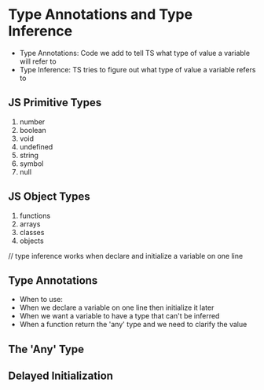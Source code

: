 # Type Annotations and Type Inference

* Type Annotations: Code we add to tell TS what type of value a variable will refer to
* Type Inference: TS tries to figure out what type of value a variable refers to

## JS Primitive Types
1. number
2. boolean
3. void
4. undefined
5. string
6. symbol
7. null

## JS Object Types
1. functions
2. arrays
3. classes
4. objects


// type inference
works when declare and initialize a variable on one line

## Type Annotations

* When to use:
* When we declare a variable on one line then initialize it later
* When we want a variable to have a type that can't be inferred
* When a function return the 'any' type and we need to clarify the value

## The 'Any' Type

## Delayed Initialization